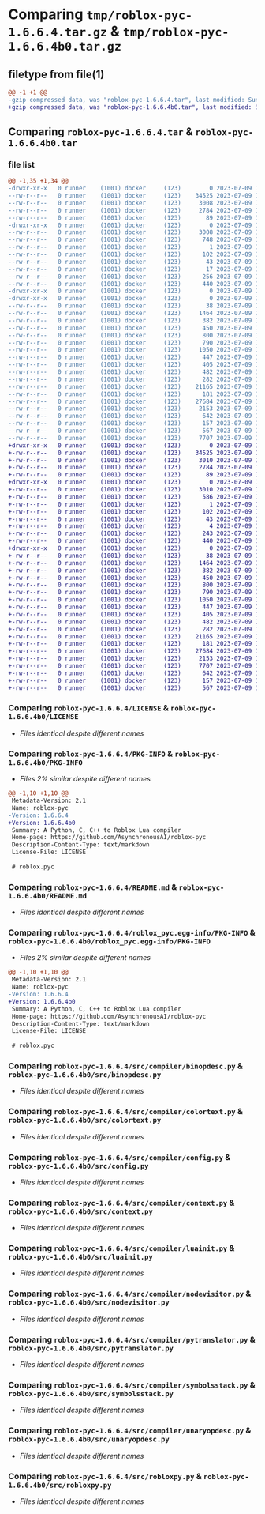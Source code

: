 # Comparing `tmp/roblox-pyc-1.6.6.4.tar.gz` & `tmp/roblox-pyc-1.6.6.4b0.tar.gz`

## filetype from file(1)

```diff
@@ -1 +1 @@
-gzip compressed data, was "roblox-pyc-1.6.6.4.tar", last modified: Sun Jul  9 18:01:04 2023, max compression
+gzip compressed data, was "roblox-pyc-1.6.6.4b0.tar", last modified: Sun Jul  9 18:18:47 2023, max compression
```

## Comparing `roblox-pyc-1.6.6.4.tar` & `roblox-pyc-1.6.6.4b0.tar`

### file list

```diff
@@ -1,35 +1,34 @@
-drwxr-xr-x   0 runner    (1001) docker     (123)        0 2023-07-09 18:01:04.829112 roblox-pyc-1.6.6.4/
--rw-r--r--   0 runner    (1001) docker     (123)    34525 2023-07-09 18:00:54.000000 roblox-pyc-1.6.6.4/LICENSE
--rw-r--r--   0 runner    (1001) docker     (123)     3008 2023-07-09 18:01:04.833112 roblox-pyc-1.6.6.4/PKG-INFO
--rw-r--r--   0 runner    (1001) docker     (123)     2784 2023-07-09 18:00:54.000000 roblox-pyc-1.6.6.4/README.md
--rw-r--r--   0 runner    (1001) docker     (123)       89 2023-07-09 18:00:54.000000 roblox-pyc-1.6.6.4/pyproject.toml
-drwxr-xr-x   0 runner    (1001) docker     (123)        0 2023-07-09 18:01:04.825112 roblox-pyc-1.6.6.4/roblox_pyc.egg-info/
--rw-r--r--   0 runner    (1001) docker     (123)     3008 2023-07-09 18:01:04.000000 roblox-pyc-1.6.6.4/roblox_pyc.egg-info/PKG-INFO
--rw-r--r--   0 runner    (1001) docker     (123)      748 2023-07-09 18:01:04.000000 roblox-pyc-1.6.6.4/roblox_pyc.egg-info/SOURCES.txt
--rw-r--r--   0 runner    (1001) docker     (123)        1 2023-07-09 18:01:04.000000 roblox-pyc-1.6.6.4/roblox_pyc.egg-info/dependency_links.txt
--rw-r--r--   0 runner    (1001) docker     (123)      102 2023-07-09 18:01:04.000000 roblox-pyc-1.6.6.4/roblox_pyc.egg-info/entry_points.txt
--rw-r--r--   0 runner    (1001) docker     (123)       43 2023-07-09 18:01:04.000000 roblox-pyc-1.6.6.4/roblox_pyc.egg-info/requires.txt
--rw-r--r--   0 runner    (1001) docker     (123)       17 2023-07-09 18:01:04.000000 roblox-pyc-1.6.6.4/roblox_pyc.egg-info/top_level.txt
--rw-r--r--   0 runner    (1001) docker     (123)      256 2023-07-09 18:01:04.833112 roblox-pyc-1.6.6.4/setup.cfg
--rw-r--r--   0 runner    (1001) docker     (123)      440 2023-07-09 18:00:54.000000 roblox-pyc-1.6.6.4/setup.py
-drwxr-xr-x   0 runner    (1001) docker     (123)        0 2023-07-09 18:01:04.825112 roblox-pyc-1.6.6.4/src/
-drwxr-xr-x   0 runner    (1001) docker     (123)        0 2023-07-09 18:01:04.829112 roblox-pyc-1.6.6.4/src/compiler/
--rw-r--r--   0 runner    (1001) docker     (123)       38 2023-07-09 18:00:54.000000 roblox-pyc-1.6.6.4/src/compiler/__init__.py
--rw-r--r--   0 runner    (1001) docker     (123)     1464 2023-07-09 18:00:54.000000 roblox-pyc-1.6.6.4/src/compiler/binopdesc.py
--rw-r--r--   0 runner    (1001) docker     (123)      382 2023-07-09 18:00:54.000000 roblox-pyc-1.6.6.4/src/compiler/boolopdesc.py
--rw-r--r--   0 runner    (1001) docker     (123)      450 2023-07-09 18:00:54.000000 roblox-pyc-1.6.6.4/src/compiler/cmpopdesc.py
--rw-r--r--   0 runner    (1001) docker     (123)      800 2023-07-09 18:00:54.000000 roblox-pyc-1.6.6.4/src/compiler/colortext.py
--rw-r--r--   0 runner    (1001) docker     (123)      790 2023-07-09 18:00:54.000000 roblox-pyc-1.6.6.4/src/compiler/config.py
--rw-r--r--   0 runner    (1001) docker     (123)     1050 2023-07-09 18:00:54.000000 roblox-pyc-1.6.6.4/src/compiler/context.py
--rw-r--r--   0 runner    (1001) docker     (123)      447 2023-07-09 18:00:54.000000 roblox-pyc-1.6.6.4/src/compiler/cpAST.py
--rw-r--r--   0 runner    (1001) docker     (123)      405 2023-07-09 18:00:54.000000 roblox-pyc-1.6.6.4/src/compiler/ctranslator.py
--rw-r--r--   0 runner    (1001) docker     (123)      482 2023-07-09 18:00:54.000000 roblox-pyc-1.6.6.4/src/compiler/header.py
--rw-r--r--   0 runner    (1001) docker     (123)      282 2023-07-09 18:00:54.000000 roblox-pyc-1.6.6.4/src/compiler/loopcounter.py
--rw-r--r--   0 runner    (1001) docker     (123)    21165 2023-07-09 18:00:54.000000 roblox-pyc-1.6.6.4/src/compiler/luainit.py
--rw-r--r--   0 runner    (1001) docker     (123)      181 2023-07-09 18:00:54.000000 roblox-pyc-1.6.6.4/src/compiler/nameconstdesc.py
--rw-r--r--   0 runner    (1001) docker     (123)    27684 2023-07-09 18:00:54.000000 roblox-pyc-1.6.6.4/src/compiler/nodevisitor.py
--rw-r--r--   0 runner    (1001) docker     (123)     2153 2023-07-09 18:00:54.000000 roblox-pyc-1.6.6.4/src/compiler/pytranslator.py
--rw-r--r--   0 runner    (1001) docker     (123)      642 2023-07-09 18:00:54.000000 roblox-pyc-1.6.6.4/src/compiler/symbolsstack.py
--rw-r--r--   0 runner    (1001) docker     (123)      157 2023-07-09 18:00:54.000000 roblox-pyc-1.6.6.4/src/compiler/tokenendmode.py
--rw-r--r--   0 runner    (1001) docker     (123)      567 2023-07-09 18:00:54.000000 roblox-pyc-1.6.6.4/src/compiler/unaryopdesc.py
--rw-r--r--   0 runner    (1001) docker     (123)     7707 2023-07-09 18:00:54.000000 roblox-pyc-1.6.6.4/src/robloxpy.py
+drwxr-xr-x   0 runner    (1001) docker     (123)        0 2023-07-09 18:18:47.339972 roblox-pyc-1.6.6.4b0/
+-rw-r--r--   0 runner    (1001) docker     (123)    34525 2023-07-09 18:18:37.000000 roblox-pyc-1.6.6.4b0/LICENSE
+-rw-r--r--   0 runner    (1001) docker     (123)     3010 2023-07-09 18:18:47.339972 roblox-pyc-1.6.6.4b0/PKG-INFO
+-rw-r--r--   0 runner    (1001) docker     (123)     2784 2023-07-09 18:18:37.000000 roblox-pyc-1.6.6.4b0/README.md
+-rw-r--r--   0 runner    (1001) docker     (123)       89 2023-07-09 18:18:37.000000 roblox-pyc-1.6.6.4b0/pyproject.toml
+drwxr-xr-x   0 runner    (1001) docker     (123)        0 2023-07-09 18:18:47.339972 roblox-pyc-1.6.6.4b0/roblox_pyc.egg-info/
+-rw-r--r--   0 runner    (1001) docker     (123)     3010 2023-07-09 18:18:47.000000 roblox-pyc-1.6.6.4b0/roblox_pyc.egg-info/PKG-INFO
+-rw-r--r--   0 runner    (1001) docker     (123)      586 2023-07-09 18:18:47.000000 roblox-pyc-1.6.6.4b0/roblox_pyc.egg-info/SOURCES.txt
+-rw-r--r--   0 runner    (1001) docker     (123)        1 2023-07-09 18:18:47.000000 roblox-pyc-1.6.6.4b0/roblox_pyc.egg-info/dependency_links.txt
+-rw-r--r--   0 runner    (1001) docker     (123)      102 2023-07-09 18:18:47.000000 roblox-pyc-1.6.6.4b0/roblox_pyc.egg-info/entry_points.txt
+-rw-r--r--   0 runner    (1001) docker     (123)       43 2023-07-09 18:18:47.000000 roblox-pyc-1.6.6.4b0/roblox_pyc.egg-info/requires.txt
+-rw-r--r--   0 runner    (1001) docker     (123)        4 2023-07-09 18:18:47.000000 roblox-pyc-1.6.6.4b0/roblox_pyc.egg-info/top_level.txt
+-rw-r--r--   0 runner    (1001) docker     (123)      243 2023-07-09 18:18:47.339972 roblox-pyc-1.6.6.4b0/setup.cfg
+-rw-r--r--   0 runner    (1001) docker     (123)      440 2023-07-09 18:18:37.000000 roblox-pyc-1.6.6.4b0/setup.py
+drwxr-xr-x   0 runner    (1001) docker     (123)        0 2023-07-09 18:18:47.339972 roblox-pyc-1.6.6.4b0/src/
+-rw-r--r--   0 runner    (1001) docker     (123)       38 2023-07-09 18:18:37.000000 roblox-pyc-1.6.6.4b0/src/__init__.py
+-rw-r--r--   0 runner    (1001) docker     (123)     1464 2023-07-09 18:18:37.000000 roblox-pyc-1.6.6.4b0/src/binopdesc.py
+-rw-r--r--   0 runner    (1001) docker     (123)      382 2023-07-09 18:18:37.000000 roblox-pyc-1.6.6.4b0/src/boolopdesc.py
+-rw-r--r--   0 runner    (1001) docker     (123)      450 2023-07-09 18:18:37.000000 roblox-pyc-1.6.6.4b0/src/cmpopdesc.py
+-rw-r--r--   0 runner    (1001) docker     (123)      800 2023-07-09 18:18:37.000000 roblox-pyc-1.6.6.4b0/src/colortext.py
+-rw-r--r--   0 runner    (1001) docker     (123)      790 2023-07-09 18:18:37.000000 roblox-pyc-1.6.6.4b0/src/config.py
+-rw-r--r--   0 runner    (1001) docker     (123)     1050 2023-07-09 18:18:37.000000 roblox-pyc-1.6.6.4b0/src/context.py
+-rw-r--r--   0 runner    (1001) docker     (123)      447 2023-07-09 18:18:37.000000 roblox-pyc-1.6.6.4b0/src/cpAST.py
+-rw-r--r--   0 runner    (1001) docker     (123)      405 2023-07-09 18:18:37.000000 roblox-pyc-1.6.6.4b0/src/ctranslator.py
+-rw-r--r--   0 runner    (1001) docker     (123)      482 2023-07-09 18:18:37.000000 roblox-pyc-1.6.6.4b0/src/header.py
+-rw-r--r--   0 runner    (1001) docker     (123)      282 2023-07-09 18:18:37.000000 roblox-pyc-1.6.6.4b0/src/loopcounter.py
+-rw-r--r--   0 runner    (1001) docker     (123)    21165 2023-07-09 18:18:37.000000 roblox-pyc-1.6.6.4b0/src/luainit.py
+-rw-r--r--   0 runner    (1001) docker     (123)      181 2023-07-09 18:18:37.000000 roblox-pyc-1.6.6.4b0/src/nameconstdesc.py
+-rw-r--r--   0 runner    (1001) docker     (123)    27684 2023-07-09 18:18:37.000000 roblox-pyc-1.6.6.4b0/src/nodevisitor.py
+-rw-r--r--   0 runner    (1001) docker     (123)     2153 2023-07-09 18:18:37.000000 roblox-pyc-1.6.6.4b0/src/pytranslator.py
+-rw-r--r--   0 runner    (1001) docker     (123)     7707 2023-07-09 18:18:37.000000 roblox-pyc-1.6.6.4b0/src/robloxpy.py
+-rw-r--r--   0 runner    (1001) docker     (123)      642 2023-07-09 18:18:37.000000 roblox-pyc-1.6.6.4b0/src/symbolsstack.py
+-rw-r--r--   0 runner    (1001) docker     (123)      157 2023-07-09 18:18:37.000000 roblox-pyc-1.6.6.4b0/src/tokenendmode.py
+-rw-r--r--   0 runner    (1001) docker     (123)      567 2023-07-09 18:18:37.000000 roblox-pyc-1.6.6.4b0/src/unaryopdesc.py
```

### Comparing `roblox-pyc-1.6.6.4/LICENSE` & `roblox-pyc-1.6.6.4b0/LICENSE`

 * *Files identical despite different names*

### Comparing `roblox-pyc-1.6.6.4/PKG-INFO` & `roblox-pyc-1.6.6.4b0/PKG-INFO`

 * *Files 2% similar despite different names*

```diff
@@ -1,10 +1,10 @@
 Metadata-Version: 2.1
 Name: roblox-pyc
-Version: 1.6.6.4
+Version: 1.6.6.4b0
 Summary: A Python, C, C++ to Roblox Lua compiler
 Home-page: https://github.com/AsynchronousAI/roblox-pyc
 Description-Content-Type: text/markdown
 License-File: LICENSE
 
 # roblox.pyc
```

### Comparing `roblox-pyc-1.6.6.4/README.md` & `roblox-pyc-1.6.6.4b0/README.md`

 * *Files identical despite different names*

### Comparing `roblox-pyc-1.6.6.4/roblox_pyc.egg-info/PKG-INFO` & `roblox-pyc-1.6.6.4b0/roblox_pyc.egg-info/PKG-INFO`

 * *Files 2% similar despite different names*

```diff
@@ -1,10 +1,10 @@
 Metadata-Version: 2.1
 Name: roblox-pyc
-Version: 1.6.6.4
+Version: 1.6.6.4b0
 Summary: A Python, C, C++ to Roblox Lua compiler
 Home-page: https://github.com/AsynchronousAI/roblox-pyc
 Description-Content-Type: text/markdown
 License-File: LICENSE
 
 # roblox.pyc
```

### Comparing `roblox-pyc-1.6.6.4/src/compiler/binopdesc.py` & `roblox-pyc-1.6.6.4b0/src/binopdesc.py`

 * *Files identical despite different names*

### Comparing `roblox-pyc-1.6.6.4/src/compiler/colortext.py` & `roblox-pyc-1.6.6.4b0/src/colortext.py`

 * *Files identical despite different names*

### Comparing `roblox-pyc-1.6.6.4/src/compiler/config.py` & `roblox-pyc-1.6.6.4b0/src/config.py`

 * *Files identical despite different names*

### Comparing `roblox-pyc-1.6.6.4/src/compiler/context.py` & `roblox-pyc-1.6.6.4b0/src/context.py`

 * *Files identical despite different names*

### Comparing `roblox-pyc-1.6.6.4/src/compiler/luainit.py` & `roblox-pyc-1.6.6.4b0/src/luainit.py`

 * *Files identical despite different names*

### Comparing `roblox-pyc-1.6.6.4/src/compiler/nodevisitor.py` & `roblox-pyc-1.6.6.4b0/src/nodevisitor.py`

 * *Files identical despite different names*

### Comparing `roblox-pyc-1.6.6.4/src/compiler/pytranslator.py` & `roblox-pyc-1.6.6.4b0/src/pytranslator.py`

 * *Files identical despite different names*

### Comparing `roblox-pyc-1.6.6.4/src/compiler/symbolsstack.py` & `roblox-pyc-1.6.6.4b0/src/symbolsstack.py`

 * *Files identical despite different names*

### Comparing `roblox-pyc-1.6.6.4/src/compiler/unaryopdesc.py` & `roblox-pyc-1.6.6.4b0/src/unaryopdesc.py`

 * *Files identical despite different names*

### Comparing `roblox-pyc-1.6.6.4/src/robloxpy.py` & `roblox-pyc-1.6.6.4b0/src/robloxpy.py`

 * *Files identical despite different names*

